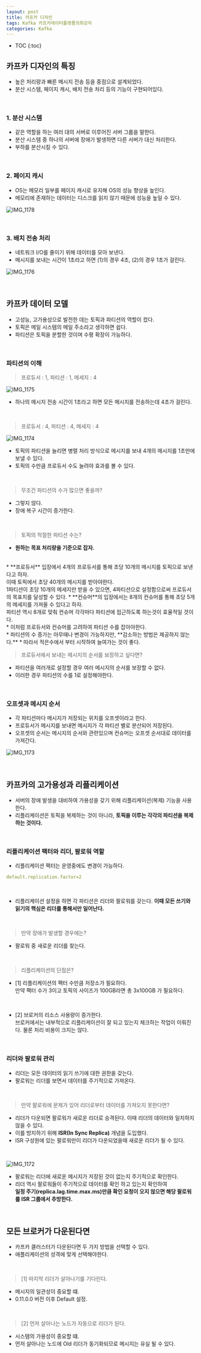```yaml
---
layout: post
title: 카프카 디자인
tags: Kafka 카프카데이터플랫폼의최강자
categories: Kafka
---
```


* TOC
{:toc}

## 카프카 디자인의 특징
* 높은 처리량과 빠른 메시지 전송 등을 중점으로 설계되었다.
* 분산 시스템, 페이지 캐시, 배치 전송 처리 등의 기능이 구현되어있다.

<!--more-->

<br>

### 1. 분산 시스템
* 같은 역할을 하는 여러 대의 서버로 이루어진 서버 그룹을 말한다.
* 분산 시스템 중 하나의 서버에 장애가 발생하면 다른 서버가 대신 처리한다.
* 부하를 분산시킬 수 있다.

<br>

### 2. 페이지 캐시
* OS는 메모리 일부를 페이지 캐시로 유지해 OS의 성능 향상을 높인다.
* 메모리에 존재하는 데이터는 디스크를 읽지 않기 때문에 성능을 높일 수 있다.

![IMG_1178](https://user-images.githubusercontent.com/25604495/92309522-5ae72800-efe1-11ea-9f3a-4c0069551c1a.JPG)

<br>

### 3. 배치 전송 처리
* 네트워크 I/O를 줄이기 위해 데이터를 모아 보낸다.
* 메시지를 보내는 시간이 1초라고 하면 (1)의 경우 4초, (2)의 경우 1초가 걸린다.


![IMG_1176](https://user-images.githubusercontent.com/25604495/92309525-5cb0eb80-efe1-11ea-9a5d-c82372dcce1a.JPG)


<br>

## 카프카 데이터 모델
* 고성능, 고가용성으로 발전한 데는 토픽과 파티션의 역할이 컸다.
* 토픽은 메일 시스템의 메일 주소라고 생각하면 쉽다.
* 파티션은 토픽을 분할한 것이며 수평 확장이 가능하다.

<br>

### 파티션의 이해

> 프로듀서 : 1, 파티션 : 1, 메세지 : 4

![IMG_1175](https://user-images.githubusercontent.com/25604495/92309528-5de21880-efe1-11ea-8a68-7de4df3915ca.JPG)

* 하나의 메시지 전송 시간이 1초라고 하면 모든 메시지를 전송하는데 4초가 걸린다.


<br>

> 프로듀서 : 4, 파티션 : 4, 메세지 : 4

![IMG_1174](https://user-images.githubusercontent.com/25604495/92309530-5de21880-efe1-11ea-8c26-73e1193a2b4b.JPG)

* 토픽의 파티션을 늘리면 병렬 처리 방식으로 메시지를 보내 4개의 메시지를 1초만에 보낼 수 있다.
* 토픽의 수만큼 프로듀서 수도 늘려야 효과를 볼 수 있다.

<br>

> 무조건 파티션의 수가 많으면 좋을까?

* 그렇지 않다.
* 장애 복구 시간이 증가한다.

<br>

> 토픽의 적절한 파티션 수는?

* **원하는 목표 처리량을 기준으로 잡자.**  
<br>
* **프로듀서** 입장에서 4개의 프로듀서를 통해 초당 10개의 메시지를 토픽으로 보낸다고 하자.<br>
이때 토픽에서 초당 40개의 메시지를 받아야한다.<br>
1파티션이 초당 10개의 메세지만 받을 수 있으면, 4파티션으로 설정함으로써 프로듀서의 목표치를 달성할 수 있다.
* **컨슈머**의 입장에서는 8개의 컨슈머를 통해 초당 5개의 메세지를 가져올 수 있다고 하자. <br>
파티션 역시 8개로 맞춰 컨슈머 각각마다 파티션에 접근하도록 하는것이 효율적일 것이다.<br>  
* 이처럼 프로듀서와 컨슈머를 고려하여 파티션 수를 잡아야한다.  
<br>  
* 파티션의 수 증가는 아무때나 변경이 가능하지만, **감소하는 방법은 제공하지 않는다.**
* 따라서 적은수에서 부터 시작하여 늘여가는 것이 좋다.

<br>

> 프로듀서에서 보내는 메시지의 순서를 보장하고 싶다면?

* 파티션을 여러개로 설정할 경우 여러 메시지의 순서를 보장할 수 없다.
* 이러한 경우 파티션의 수를 1로 설정해야한다.




<br>

### 오프셋과 메시지 순서
* 각 파티션마다 메시지가 저장되는 위치를 오프셋이라고 한다.
* 프로듀서가 메시지를 보내면 메시지가 각 파티션 별로 분산되어 저장된다.
* 오프셋의 순서는 메시지의 순서와 관련있으며 컨슈머는 오프셋 순서대로 데이터를 가져간다.

![IMG_1173](https://user-images.githubusercontent.com/25604495/92309536-5f134580-efe1-11ea-96b1-1ba8ca535c7e.JPG)

<br>

## 카프카의 고가용성과 리플리케이션
* 서버의 장애 발생을 대비하여 가용성을 갖기 위해 리플리케이션(복제) 기능을 사용한다.
* 리플리케이션은 토픽을 복제하는 것이 아니라, **토픽을 이루는 각각의 파티션을 복제하는 것이다.**

<br>

### 리플리케이션 팩터와 리더, 팔로워 역할
* 리플리케이션 팩터는 운영중에도 변경이 가능하다.

```yml
default.replication.factor=2
```

<br>

* 리플리케이션 설정을 하면 각 파티션은 리더와 팔로워를 갖는다.
**이때 모든 쓰기와 읽기의 핵심은 리더를 통해서만 일어난다.**

<br>

> 만약 장애가 발생할 경우에는?

* 팔로워 중 새로운 리더를 찾는다.

<br>

> 리플리케이션의 단점은?

* [1] 리플리케이션의 팩터 수만큼 저장소가 필요하다.<br>
만약 팩터 수가 3이고 토픽의 사이즈가 100GB라면 총 3x100GB 가 필요하다.

<br>

* [2] 브로커의 리소스 사용량이 증가한다.<br>
브로커에서는 내부적으로 리플리케이션이 잘 되고 있는지 체크하는 작업이 이뤄진다. 물론 처리 비용이 크지는 않다.


<br>

### 리더와 팔로워 관리

* 리더는 모든 데이터의 읽기 쓰기에 대한 권한을 갖는다.
* 팔로워는 리더를 보면서 데이터를 주기적으로 가져온다.

<br>

> 만약 팔로워에 문제가 있어 리더로부터 데이터를 가져오지 못한다면?

* 리더가 다운되면 팔로워가 새로운 리더로 승격된다. 이때 리더의 데이터와 일치하지 않을 수 있다.
* 이를 방지하기 위해 **ISR(In Sync Replica)** 개념을 도입했다.
* ISR 구성원에 있는 팔로워만이 리더가 다운되었을때 새로운 리더가 될 수 있다.

<br>

![IMG_1172](https://user-images.githubusercontent.com/25604495/92309539-5fabdc00-efe1-11ea-95b9-5123a13ba3a2.JPG)

* 팔로워는 리더에 새로운 메시지가 저장된 것이 없는지 주기적으로 확인한다.
* 리더 역시 팔로워들이 주기적으로 데이터를 확인 하고 있는지 확인하여<br>
**일정 주기(replica.lag.time.max.ms)만큼 확인 요청이 오지 않으면 해당 팔로워를 ISR 그룹에서 추방한다.**

<br>

## 모든 브로커가 다운된다면
* 카프카 클러스터가 다운된다면 두 가지 방법을 선택할 수 있다.
* 애플리케이션의 성격에 맞게 선택해야한다.

<br>

> [1] 마지막 리더가 살아나기를 기다린다.

* 메시지의 일관성이 중요할 떄.
* 0.11.0.0 버전 이후 Default 설정.

<br>

> [2] 먼저 살아나는 노드가 자동으로 리더가 된다.

* 시스템의 가용성이 중요할 떄.
* 먼저 살아나는 노드에 Old 리더가 동기화되므로 메시지는 유실 될 수 있다.



